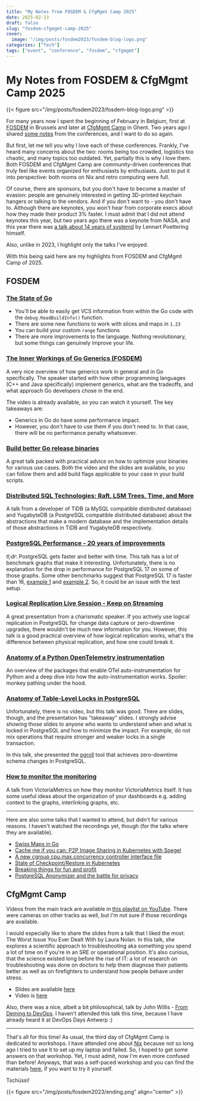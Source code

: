 ```yaml
---
title: "My Notes from FOSDEM & CfgMgmt Camp 2025"
date: 2025-02-13
draft: false
slug: "fosdem-cfgmgmt-camp-2025"
cover:
  image: "/img/posts/fosdem2023/fosdem-blog-logo.png"
categories: ["Tech"]
tags: ["event", "conference", "fosdem", "cfgmgmt"]
---
```


# My Notes from FOSDEM & CfgMgmt Camp 2025

{{< figure src="/img/posts/fosdem2023/fosdem-blog-logo.png" >}}

For many years now I spent the beginning of February in Belgium, first at [FOSDEM](https://fosdem.org/) in Brussels and later at [CfgMgmt Camp](https://cfgmgmtcamp.org/) in Ghent. Two years ago I shared [some notes](https://grem1.in/post/fosdem-cfgmgmt-camp-2023/) from the conferences, and I want to do so again.

But first, let me tell you why I love each of these conferences. Frankly, I've heard many concerns about the two: rooms being too crowded, logistics too chaotic, and many topics too outdated. Yet, partially this is why I love them. Both FOSDEM and CfgMgmt Camp are community-driven conferences that truly feel like events organized for enthusiasts by enthusiasts. Just to put it into perspective: both rooms on Nix and retro computing were full.

Of course, there are sponsors, but you don't have to become a master of evasion: people are genuinely interested in getting 3D-printed keychain hangers or talking to the vendors. And if you don't want to - you don't have to. Although there are keynotes, you won't hear from corporate execs about how they made their product 3% faster. I must admit that I did not attend keynotes this year, but two years ago there was a keynote from NASA, and this year there was [a talk about 14 years of systemd](https://fosdem.org/2025/schedule/event/fosdem-2025-6648-14-years-of-systemd/) by Lennart Poettering himself.

Also, unlike in 2023, I highlight only the talks I've enjoyed.

With this being said here are my highlights from FOSDEM and CfgMgmt Camp of 2025.

## FOSDEM

### [The State of Go](https://fosdem.org/2025/schedule/event/fosdem-2025-5353-the-state-of-go/)

- You'll be able to easily get VCS information from within the Go code with the `debug.ReadBuildInfo()` function.
- There are some new functions to work with slices and maps in `1.23`
- You can build your custom `range` functions
- There are more improvements to the language. Nothing revolutionary, but some things can genuinely improve your life.
### [The Inner Workings of Go Generics (FOSDEM)](https://fosdem.org/2025/schedule/event/fosdem-2025-5329-the-inner-workings-of-go-generics/)

A very nice overview of how generics work in general and in Go specifically. The speaker started with how other programming languages (C++ and Java specifically) implement generics, what are the tradeoffs, and what approach Go developers chose in the end.

The video is already available, so you can watch it yourself. The key takeaways are:

- Generics in Go do have some performance impact.
- However, you don't have to use them if you don't need to. In that case, there will be no performance penalty whatsoever.

### [Build better Go release binaries](https://fosdem.org/2025/schedule/event/fosdem-2025-4406-build-better-go-release-binaries/)

A great talk packed with practical advice on how to optimize your binaries for various use cases. Both the video and the slides are available, so you can follow them and add build flags applicable to your case in your build scripts.

### [Distributed SQL Technologies: Raft, LSM Trees, Time, and More](https://fosdem.org/2025/schedule/event/fosdem-2025-4958-distributed-sql-technologies-raft-lsm-trees-time-and-more/)

A talk from a developer of TiDB (a MySQL compatible distributed database) and YugabyteDB (a PostgreSQL compatible distributed database) about the abstractions that make a modern database and the implementation details of those abstractions in TiDB and YugabyteDB respectively.

### [PostgreSQL Performance - 20 years of improvements](https://fosdem.org/2025/schedule/event/fosdem-2025-4615-postgresql-performance-20-years-of-improvements/)

_tl;dr_: PostgreSQL gets faster and better with time. This talk has a lot of benchmark graphs that make it interesting. Unfortunately, there is no explanation for the drop in performance for PostgreSQL 17 on some of those graphs. Some other benchmarks suggest that PostgreSQL 17 is faster than 16, [example 1](https://datasystemreviews.com/postgresql-17-performance-benchmark.html) and [example 2](https://www.crunchydata.com/blog/real-world-performance-gains-with-postgres-17-btree-bulk-scans).  So, it could be an issue with the test setup.

### [Logical Replication Live Session - Keep on Streaming](https://fosdem.org/2025/schedule/event/fosdem-2025-5787-logical-replication-live-session-keep-on-streaming/)

A great presentation from a charismatic speaker. If you actively use logical replication in PostgreSQL for change data capture or zero-downtime upgrades, there wouldn't be much new information for you. However, this talk is a good practical overview of how logical replication works, what's the difference between physical replication, and how one could break it.

### [Anatomy of a Python OpenTelemetry instrumentation](https://fosdem.org/2025/schedule/event/fosdem-2025-4282-anatomy-of-a-python-opentelemetry-instrumentation/)

An overview of the packages that enable OTel auto-instrumentation for Python and a deep dive into how the auto-instrumentation works. Spoiler: monkey pathing under the hood.

### [Anatomy of Table-Level Locks in PostgreSQL](https://fosdem.org/2025/schedule/event/fosdem-2025-4603-anatomy-of-table-level-locks-in-postgresql/)

Unfortunately, there is no video, but this talk was good. There are slides, though, and the presentation has "takeaway" slides. I strongly advise showing those slides to anyone who wants to understand when and what is locked in PostgreSQL and how to minimize the impact. For example, do not mix operations that require stronger and weaker locks in a single transaction.

In this talk, she presented the [pgroll](https://github.com/xataio/pgroll) tool that achieves zero-downtime schema changes in PostgreSQL.

### [How to monitor the monitoring](https://fosdem.org/2025/schedule/event/fosdem-2025-5388-how-to-monitor-the-monitoring/)

A talk from VictoriaMetrics on how they monitor VictoriaMetrics itself. It has some useful ideas about the organization of your dashboards e.g. adding context to the graphs, interlinking graphs, etc.

---

Here are also some talks that I wanted to attend, but didn't for various reasons. I haven't watched the recordings yet, though (for the talks where they are available).

- [Swiss Maps in Go](https://fosdem.org/2025/schedule/event/fosdem-2025-6049-swiss-maps-in-go/)
- [Cache me if you can: P2P Image Sharing in Kubernetes with Spegel](https://fosdem.org/2025/schedule/event/fosdem-2025-4934-cache-me-if-you-can-p2p-image-sharing-in-kubernetes-with-spegel/)
- [A new cgroup cpu.max.concurrency controller interface file](https://fosdem.org/2025/schedule/event/fosdem-2025-6283-a-new-cgroup-cpu-max-concurrency-controller-interface-file/)
- [State of Checkpoint/Restore in Kubernetes](https://fosdem.org/2025/schedule/event/fosdem-2025-4326-state-of-checkpoint-restore-in-kubernetes/)
- [Breaking things for fun and profit](https://fosdem.org/2025/schedule/event/fosdem-2025-4095-breaking-things-for-fun-and-profit/)
- [PostgreSQL Anonymizer and the battle for privacy](https://fosdem.org/2025/schedule/event/fosdem-2025-4258-postgresql-anonymizer-and-the-battle-for-privacy/)

## CfgMgmt Camp

Videos from the main track are available in [this playlist on YouTube](https://youtu.be/Qql42n4NRGs?si=28jwY0SRLZ4DqrZO). There were cameras on other tracks as well, but I'm not sure if those recordings are available.

 I would especially like to share the slides from a talk that I liked the most: The Worst Issue You Ever Dealt With by Laura Nolan. In this talk, she explores a scientific approach to troubleshooting aka something you spend a lot of time on if you're in an SRE or operational position. It's also curious, that the science existed long before the rise of IT: a lot of research on troubleshooting was done on doctors to help them diagnose their patients better as well as on firefighters to understand how people behave under stress.
- Slides are available [here](https://requisitevariety.net/worstissue.pdf)
- Video is [here](https://youtu.be/Qql42n4NRGs?si=WsevBcOCHsS4i1Jb)

Also, there was a nice, albeit a bit philosophical, talk by John Willis - [From Deming to DevOps](https://youtu.be/t6-Vpgf4jfI?si=-MLQhE11P52cr54m). I haven't attended this talk this time, because I have already heard it at DevOps Days Antwerp :)

---

That's all for this time! As usual, the third day of CfgMgmt Camp is dedicated to workshops. I have attended one about [Nix](https://nixos.org/) because not so long ago I tried to use it to set up my laptop and failed. So, I hoped to get some answers on that workshop. Yet, I must admit, now I'm even more confused than before! Anyways, that was a self-paced workshop and you can find the materials [here](https://pad.okeso.net/s/x3vaYLlEG#), if you want to try it yourself.

Tschüssi!

{{< figure src="/img/posts/fosdem2023/ending.png" align="center" >}}
